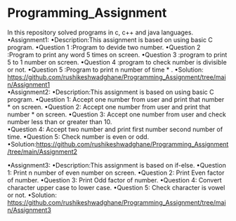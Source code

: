 # Programming_Assignment
In this repository solved programs in c, c++ and java languages.
•Assignment1:
    •Description:This assignment is based on using basic C program.
    •Question 1 :Program to devide two number.
    •Question 2 :Program to print any word 5 times on screen.
    •Question 3 :program to print 5 to 1 number on screen.
    •Question 4 :program to check number is divisible or not.
    •Question 5 :Program to print n number of time * .
•Solution: https://github.com/rushikeshwadghane/Programming_Assignment/tree/main/Assignment1    
•Assignment2:
    •Description:This assignment is based on using basic C program.
    •Question 1: Accept one number from user and print that number * on screen.
    •Question 2: Accept one number from user and print that number * on screen.
    •Question 3: Accept one number from user and check number less than or greater than 10.   
    •Question 4: Accept two number and print first number second number of time.
    •Question 5: Check number is even or odd.
•Solution:https://github.com/rushikeshwadghane/Programming_Assignment/tree/main/Assignment2

•Assignment3:
    •Description:This assignment is based on if-else.
    •Question 1: Print n number of even number on screen.
    •Question 2: Print Even factor of number.
    •Question 3: Print Odd factor of number.
    •Question 4: Convert character upper case to lower case.
    •Question 5: Check character  is vowel or not.
•Solution: https://github.com/rushikeshwadghane/Programming_Assignment/tree/main/Assignment3





